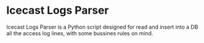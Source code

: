 Icecast Logs Parser
===================

Icecast Logs Parser is a Python script designed for read and insert into a DB all the access log lines, with some bussines rules on mind.